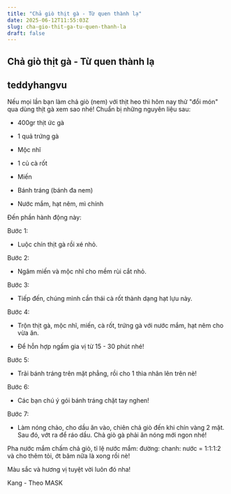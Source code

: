 ```yaml
---
title: "Chả giò thịt gà - Từ quen thành lạ"
date: 2025-06-12T11:55:03Z
slug: cha-gio-thit-ga-tu-quen-thanh-la
draft: false
---
```


## Chả giò thịt gà - Từ quen thành lạ

## teddyhangvu

Nếu mọi lần bạn làm chả giò (nem) với thịt heo thì hôm nay thử "đổi món" qua dùng thịt gà xem sao nhé!​ 
Chuẩn bị những nguyên liệu sau:

   

- 400gr thịt ức gà 

- 1 quả trứng gà 

- Mộc nhĩ 

- 1 củ cà rốt 

- Miến 

- Bánh tráng (bánh đa nem)

- Nước mắm, hạt nêm, mì chính
 
 
Đến phần hành động này: 
 




Bước 1: 

- Luộc chín thịt gà rồi xé nhỏ.




Bước 2: 

- Ngâm miến và mộc nhĩ cho mềm rùi cắt nhỏ.




Bước 3:

- Tiếp đến, chúng mình cần thái cà rốt thành dạng hạt lựu này.




Bước 4:

- Trộn thịt gà, mộc nhĩ, miến, cà rốt, trứng gà với nước mắm, hạt nêm cho vừa ăn.

- Để hỗn hợp ngấm gia vị từ 15 - 30 phút nhé!




Bước 5: 

- Trải bánh tráng trên mặt phẳng, rồi cho 1 thìa nhân lên trên nè!


Bước 6: 

- Các bạn chú ý gói bánh tráng chặt tay nghen!





Bước 7: 

- Làm nóng chảo, cho dầu ăn vào, chiên chả giò đến khi chín vàng 2 mặt. Sau đó, vớt ra để ráo dầu.
Chả giò gà phải ăn nóng mới ngon nhé!


Pha nước mắm chấm chả giò, tỉ lệ nước mắm: đường: chanh: nước = 1:1:1:2 và cho thêm tỏi, ớt băm nữa là xong rồi nè!
 
 

Màu sắc và hương vị tuyệt vời luôn đó nha!

 

Kang - Theo MASK​ ​